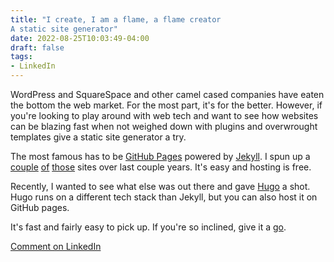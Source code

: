 ```yaml
---
title: "I create, I am a flame, a flame creator
A static site generator"
date: 2022-08-25T10:03:49-04:00
draft: false
tags:
- LinkedIn
---
```


WordPress and SquareSpace and other camel cased companies have eaten the bottom the web market. For the most part, it's for the better. However, if you're looking to play around with web tech and want to see how websites can be blazing fast when not weighed down with plugins and overwrought templates give a static site generator a try.

The most famous has to be [GitHub Pages](https://pages.github.com "We live in a world where even the GitHub pages site doesn't have a top navigation. Scroll. We all must scroll") powered by [Jekyll](https://jekyllrb.com/ "Delightfully old school design"). I spun up a [couple](https://dalemurphywasthegreatestbaseballplayerofthe1980s.com "Best domain name. Not the best website.") [of](https://bit.ly/atdc-slack "My favorite design.") [those](https://argattheatdc.com/ "I miss writing title tags for links.") sites over last couple years. It's easy and hosting is free.

Recently, I wanted to see what else was out there and gave [Hugo](https://gohugo.io "Oh, oh Hugo") a shot. Hugo runs on a different tech stack than Jekyll, but you can also host it on GitHub pages.

It's fast and fairly easy to pick up. If you're so inclined, give it a [go](https://go.dev/ "Code pun!").

[Comment on LinkedIn](https://www.linkedin.com/posts/adamgautsch_gautschorg-activity-6968574104522162176-E95z?utm_source=share&utm_medium=member_desktop "Got to find a better flow for this.")
